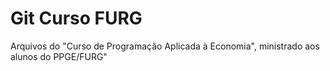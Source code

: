 # Git Curso FURG
 Arquivos do "Curso de Programação Aplicada à Economia", ministrado aos alunos do PPGE/FURG"
